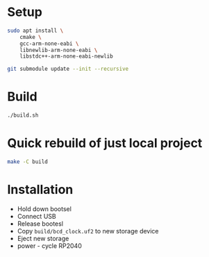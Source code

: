 # Setup

```sh
sudo apt install \
    cmake \
    gcc-arm-none-eabi \
    libnewlib-arm-none-eabi \
    libstdc++-arm-none-eabi-newlib

git submodule update --init --recursive
```

# Build
```sh
./build.sh
```

# Quick rebuild of just local project
```sh
make -C build
```

# Installation

*  Hold down bootsel
*  Connect USB
*  Release bootesl
*  Copy `build/bcd_clock.uf2` to new storage device
*  Eject new storage
*  power - cycle RP2040

